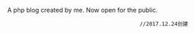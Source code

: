 A php blog created by me. Now open for the public.

                                              //2017.12.24创建
